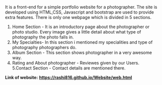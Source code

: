 It is a front-end for a simple portfolio website for a photographer. The site is developed using HTML,CSS, Javascript and bootstrap are used to provide extra features.
There is only one webpage which is divided in 5 sections.

1. Home Section - It is an introductory page about the photographer or photo studio. Every image gives a little detail about what type of photography the photo falls in.
2. My Specialties- In this section i mentioned my specialities and type of photography photographers do.
3. Album Section - This section shows photographer in a very awesome way.
4. Rating and About photographer - Reviewes given by our Users.
5.Contact Section - Contact details are mentioned there.


**Link of website:**
**https://rashi816.github.io/Website/web.html**
